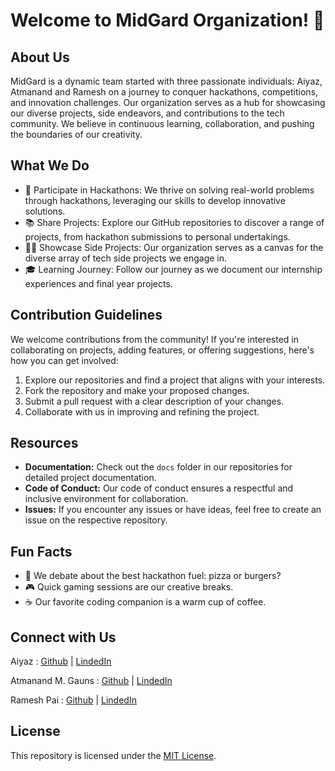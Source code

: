 # Welcome to MidGard Organization! 👋

## About Us

MidGard is a dynamic team started with three passionate individuals: Aiyaz, Atmanand and Ramesh on a journey to conquer hackathons, competitions, and innovation challenges. Our organization serves as a hub for showcasing our diverse projects, side endeavors, and contributions to the tech community. We believe in continuous learning, collaboration, and pushing the boundaries of our creativity.

## What We Do

- 🚀 Participate in Hackathons: We thrive on solving real-world problems through hackathons, leveraging our skills to develop innovative solutions.
- 📚 Share Projects: Explore our GitHub repositories to discover a range of projects, from hackathon submissions to personal undertakings.
- 👩‍💻 Showcase Side Projects: Our organization serves as a canvas for the diverse array of tech side projects we engage in.
- 🎓 Learning Journey: Follow our journey as we document our internship experiences and final year projects.

## Contribution Guidelines

We welcome contributions from the community! If you're interested in collaborating on projects, adding features, or offering suggestions, here's how you can get involved:

1. Explore our repositories and find a project that aligns with your interests.
2. Fork the repository and make your proposed changes.
3. Submit a pull request with a clear description of your changes.
4. Collaborate with us in improving and refining the project.

## Resources

- **Documentation:** Check out the `docs` folder in our repositories for detailed project documentation.
- **Code of Conduct:** Our code of conduct ensures a respectful and inclusive environment for collaboration.
- **Issues:** If you encounter any issues or have ideas, feel free to create an issue on the respective repository.

## Fun Facts

- 🍔 We debate about the best hackathon fuel: pizza or burgers?
- 🎮 Quick gaming sessions are our creative breaks.
- ☕️ Our favorite coding companion is a warm cup of coffee.

## Connect with Us

Aiyaz  :  [Github](https://github.com/ayaz-hoon)  | [LindedIn](https://www.linkedin.com/in/aiyaz-h/)

Atmanand M. Gauns  :  [Github](https://github.com/tu2-atmanand)  |  [LindedIn](https://www.linkedin.com/in/atmanand-gauns-32017520b/)

Ramesh Pai  :  [Github](https://github.com/Ramesh86-TurBo)  |  [LindedIn]()


## License

This repository is licensed under the [MIT License](LICENSE).

<!--
Remember, you can do mighty things with the power of [Markdown](https://docs.github.com/github/writing-on-github/getting-started-with-writing-and-formatting-on-github/basic-writing-and-formatting-syntax).
-->

